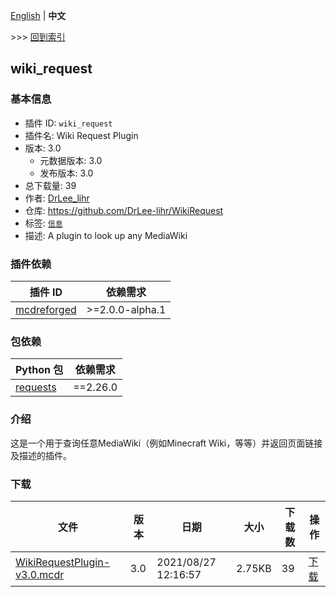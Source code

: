 [English](readme.md) | **中文**

\>\>\> [回到索引](/readme-zh_cn.md)

## wiki_request

### 基本信息

- 插件 ID: `wiki_request`
- 插件名: Wiki Request Plugin
- 版本: 3.0
  - 元数据版本: 3.0
  - 发布版本: 3.0
- 总下载量: 39
- 作者: [DrLee_lihr](https://github.com/DrLee-lihr)
- 仓库: https://github.com/DrLee-lihr/WikiRequest
- 标签: [`信息`](/labels/information/readme-zh_cn.md)
- 描述: A plugin to look up any MediaWiki

### 插件依赖

| 插件 ID | 依赖需求 |
| --- | --- |
| [mcdreforged](https://github.com/Fallen-Breath/MCDReforged) | \>=2.0.0-alpha.1 |

### 包依赖

| Python 包 | 依赖需求 |
| --- | --- |
| [requests](https://pypi.org/project/requests) | ==2.26.0 |

### 介绍

这是一个用于查询任意MediaWiki（例如Minecraft Wiki，等等）并返回页面链接及描述的插件。

### 下载

| 文件 | 版本 | 日期 | 大小 | 下载数 | 操作 |
| --- | --- | --- | --- | --- | --- |
| [WikiRequestPlugin-v3.0.mcdr](https://github.com/DrLee-lihr/WikiRequest/releases/tag/v3.0) | 3.0 | 2021/08/27 12:16:57 | 2.75KB | 39 | [下载](https://github.com/DrLee-lihr/WikiRequest/releases/download/v3.0/WikiRequestPlugin-v3.0.mcdr) |

